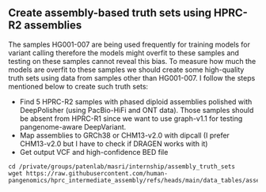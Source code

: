 ## Create assembly-based truth sets using HPRC-R2 assemblies

The samples HG001-007 are being used frequently for training models for variant calling therefore the models might overfit to these samples and testing on these samples
cannot reveal this bias. To measure how much the models are overfit to these samples we should create some high-quality truth sets using data from samples other than HG001-007. 
I follow the steps mentioned below to create such truth sets:
- Find 5 HPRC-R2 samples with phased diploid assemblies polished with DeepPolisher (using PacBio-HiFi and ONT data).
  Those samples should be absent from HPRC-R1 since we want to use graph-v1.1 for testing pangenome-aware DeepVariant.
- Map assemblies to GRCh38 or CHM13-v2.0 with dipcall (I prefer CHM13-v2.0 but I have to check if DRAGEN works with it)
- Get output VCF and high-confidence BED file


```
cd /private/groups/patenlab/masri/internship/assembly_truth_sets
wget https://raw.githubusercontent.com/human-pangenomics/hprc_intermediate_assembly/refs/heads/main/data_tables/assemblies_pre_release_v0.6.1.index.csv
```
